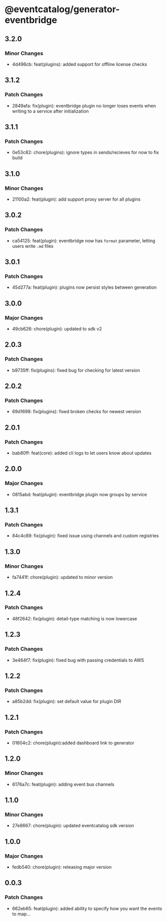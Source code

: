 # @eventcatalog/generator-eventbridge

## 3.2.0

### Minor Changes

- 4d496cb: feat(plugins): added support for offline license checks

## 3.1.2

### Patch Changes

- 2849afa: fix(plugin): eventbridge plugin no longer loses events when writing to a service after initialization

## 3.1.1

### Patch Changes

- 0e53c82: chore(plugins): ignore types in sends/recieves for now to fix build

## 3.1.0

### Minor Changes

- 21100a2: feat(plugin): add support proxy server for all plugins

## 3.0.2

### Patch Changes

- ca54125: feat(plugin): eventbridge now has `format` parameter, letting users write `.md` files

## 3.0.1

### Patch Changes

- 45d277a: feat(plugin): plugins now persist styles between generation

## 3.0.0

### Major Changes

- 49cb626: chore(plugin): updated to sdk v2

## 2.0.3

### Patch Changes

- b9735ff: fix(plugins): fixed bug for checking for latest version

## 2.0.2

### Patch Changes

- 69d1698: fix(plugins): fixed broken checks for newest version

## 2.0.1

### Patch Changes

- bab80ff: feat(core): added cli logs to let users know about updates

## 2.0.0

### Major Changes

- 0815abd: feat(plugin): eventbridge plugin now groups by service

## 1.3.1

### Patch Changes

- 84c4c89: fix(plugin): fixed issue using channels and custom registries

## 1.3.0

### Minor Changes

- fa7441f: chore(plugin): updated to minor version

## 1.2.4

### Patch Changes

- 48f2642: fix(plugin): detail-type matching is now lowercase

## 1.2.3

### Patch Changes

- 3e464f7: fix(plugin): fixed bug with passing credentials to AWS

## 1.2.2

### Patch Changes

- a85b2dd: fix(plugin): set default value for plugin DIR

## 1.2.1

### Patch Changes

- 01604c2: chore(plugin):added dashboard link to generator

## 1.2.0

### Minor Changes

- 6176a7c: feat(plugin): adding event bus channels

## 1.1.0

### Minor Changes

- 27e8667: chore(plugin): updated eventcatalog sdk version

## 1.0.0

### Major Changes

- fedb540: chore(plugin): releasing major version

## 0.0.3

### Patch Changes

- 662eb65: feat(plugin): added ability to specify how you want the events to map…
